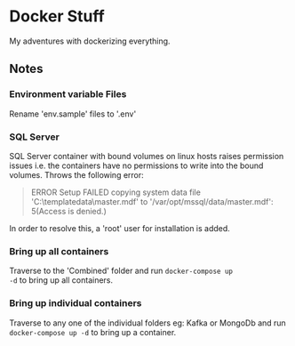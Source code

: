 Docker Stuff
=============

My adventures with dockerizing everything.

Notes
-----
### Environment variable Files
Rename 'env.sample' files to '.env'

### SQL Server
SQL Server container with bound volumes on linux hosts raises permission issues i.e. the containers have no permissions to write into the bound volumes. Throws the following error:

>ERROR Setup FAILED copying system data file 'C:\templatedata\master.mdf' to '/var/opt/mssql/data/master.mdf':  5(Access is denied.)

In order to resolve this, a 'root' user for installation is added.

### Bring up all containers
Traverse to the 'Combined' folder and run <code>docker-compose up -d</code> to bring up all containers.

### Bring up individual containers
Traverse to any one of the individual folders eg: Kafka or MongoDb and run <code>docker-compose up -d</code> to bring up a container.
